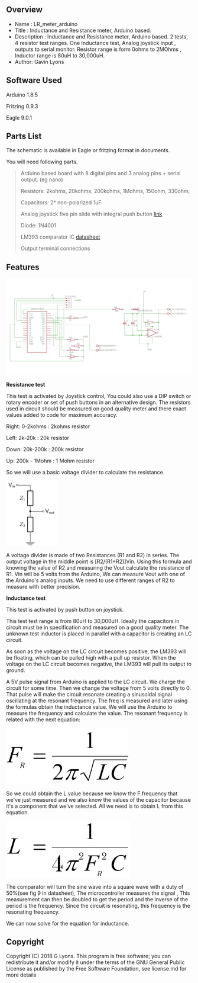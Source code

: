Overview
--------------------
* Name : LR_meter_arduino
* Title : Inductance and Resistance meter, Arduino based.
* Description : Inductance and Resistance meter, Arduino based. 2 tests, 4 resistor test ranges. One Inductance test, Analog joystick input , outputs to serial monitor.  Resistor range is form 0ohms to 2MOhms , Inductor range is 80uH to 30,000uH.
* Author: Gavin Lyons


Software Used
------------------
Arduino 1.8.5

Fritzing 0.9.3 

Eagle 9.0.1


Parts List
------------------------------
The schematic is available in Eagle or fritzing format in documents. 

You will need following parts.

>
> Arduino based board with 8 digital pins and 3 analog pins + serial output. (eg nano)
>
> Resistors: 2kohms, 20kohms, 200kohms, 1Mohms, 150ohm, 330ohm, 
>
> Capacitors: 2* non-polarized 1uF 
>
> Analog joystick five pin slide with integral push button [link](https://www.ebay.ie/itm/PS3-Joystick-Game-Controller-PCB-Breakout-Module-for-Arduino-Board-Analogue/111766535751?hash=item1a05cdfe47:g:CksAAOSwttVaMlYq)
>
> Diode:  1N4001
>
> LM393 comparator IC [datasheet](https://www.onsemi.com/pub/Collateral/LM393-D.PDF)
>
> Output terminal connections
>


Features
-----------------------------------------------

![ScreenShot schematic](https://github.com/gavinlyonsrepo/LR_meter_arduino/blob/master/documentation/images/lr_meter2.png)


**Resistance test**


This test is activated by Joystick control, You could also use a DIP switch or rotary encoder or set of push buttons in an alternative design. The resistors used in circuit should be measured on good quality meter and there exact values added to code for maximum accuracy.

Right: 0-2kohms : 2kohms resistor

Left: 2k-20k : 20k resistor

Down: 20k-200k : 200k resistor

Up: 200k - 1Mohm : 1 Mohm resistor

So we will use a basic voltage divider to calculate the resistance. 

![ScreenShot seq 1](https://github.com/gavinlyonsrepo/LR_meter_arduino/blob/master/documentation/images/eq3.png)

A voltage divider is made of two Resistances (R1 and R2) in series. The output voltage in the middle point is [R2/(R1+R2)]Vin. Using this formula and knowing the value of R2 and measuring the Vout calculate the resistance of R1. 
Vin will be 5 volts from the Arduino, We can measure Vout with one of the Arduino's analog inputs.
We need to use different ranges of R2 to measure with better  precision. 

**Inductance test**

This test is activated by push button on joystick.

This test test range is from 80uH to 30,000uH. Ideally the capacitors in circuit must be in specification and measured on a good quality meter. The unknown test inductor is placed in  parallel with a capacitor is creating an LC circuit. 

As soon as the voltage on the LC circuit becomes positive, the LM393 will be floating, which can be pulled high with a pull up resistor. When the voltage on the LC circuit becomes negative, the LM393 will pull its output to ground. 

A 5V pulse signal from Arduino is applied to the LC circuit. We charge the circuit for some time. Then we change the voltage from 5 volts directly to 0. That pulse will make the circuit resonate creating a  sinusoidal signal oscillating at the resonant frequency. The freq is measured and later using the formulas obtain the inductance value. We will use the Arduino to measure the frequency and calculate the value. The resonant frequency is related with the next equation: 

![ScreenShot seq 1](https://github.com/gavinlyonsrepo/LR_meter_arduino/blob/master/documentation/images/eq1.png)

So we could obtain the L value because we know the F frequency that we've just measured and we also know the values of the capacitor because it's a component that we've selected. All we need is to obtain L from this equation.


![ScreenShot seq 2](https://github.com/gavinlyonsrepo/LR_meter_arduino/blob/master/documentation/images/eq2.png)

The comparator will turn the sine wave into a square wave with a duty of 50%(see fig 9 in datasheet),  The microcontroller measures the signal , This measurement can then be doubled to get the period and the inverse of the period is the frequency. Since the circuit is resonating, this frequency is the resonating frequency.

We can now solve for the equation for inductance.


Copyright
-------------------------------

Copyright (C) 2018 G Lyons. This program is free software; you can redistribute it and/or modify it under the terms of the GNU General Public License as published by the Free Software Foundation, see license.md for more details

